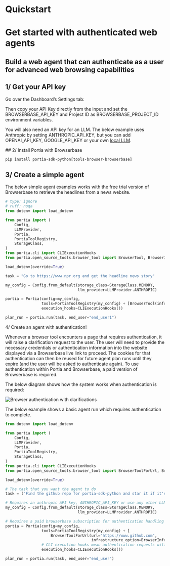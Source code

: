 # Quickstart
# Get started with authenticated web agents
## Build a web agent that can authenticate as a user for advanced web browsing capabilities

## 1/ Get your API key

Go over the Dashboard’s Settings tab:

Then copy your API Key directly from the input and set the BROWSERBASE_API_KEY and Project ID as BROWSERBASE_PROJECT_ID environment variables.

You will also need an API key for an LLM. The below example uses Anthropic by setting ANTHROPIC_API_KEY, but you can add OPENAI_API_KEY, GOOGLE_API_KEY or your own <a href="https://docs.portialabs.ai/manage-config#api-keys">local LLM</a>.

## 2/ Install Portia with Browserbase

```pip install portia-sdk-python[tools-browser-browserbase]```

## 3/ Create a simple agent

The below simple agent examples works with the free trial version of Browserbase to retrieve the headlines from a news website.

```python
# type: ignore
# ruff: noqa
from dotenv import load_dotenv

from portia import (
    Config,
    LLMProvider,
    Portia,
    PortiaToolRegistry,
    StorageClass,
)
from portia.cli import CLIExecutionHooks
from portia.open_source_tools.browser_tool import BrowserTool, BrowserInfrastructureOption

load_dotenv(override=True)

task = "Go to https://www.npr.org and get the headline news story"

my_config = Config.from_default(storage_class=StorageClass.MEMORY,
                                llm_provider=LLMProvider.ANTHROPIC)

portia = Portia(config=my_config,
                tools=PortiaToolRegistry(my_config) + [BrowserTool(infrastructure_option=BrowserInfrastructureOption.REMOTE)],
                execution_hooks=CLIExecutionHooks())

plan_run = portia.run(task, end_user="end_user1")
```

4/ Create an agent with authentication!

Whenever a browser tool encounters a page that requires authentication, it will raise a clarification request to the user. The user will need to provide the necessary credentials or authentication information into the website displayed via a Browserbase live link to proceed. The cookies for that authentication can then be reused for future agent plan runs until they expire (and the user will be asked to authenticate again). To use authentication within Portia and Browserbase, a paid version of Browserbase is required.

The below diagram shows how the system works when authentication is required:

![Browser authentication with clarifications](/img/browser_auth.png)

The below example shows a basic agent run which requires authentication to complete.

```python
from dotenv import load_dotenv

from portia import (
    Config,
    LLMProvider,
    Portia,
    PortiaToolRegistry,
    StorageClass,
)
from portia.cli import CLIExecutionHooks
from portia.open_source_tools.browser_tool import BrowserToolForUrl, BrowserInfrastructureOption

load_dotenv(override=True)

# The task that you want the agent to do
task = ("Find the github repo for portia-sdk-python and star it if it's not already starred.")

# Requires an anthropic API key, ANTHROPIC_API_KEY or use any other LLM.
my_config = Config.from_default(storage_class=StorageClass.MEMORY,
                                llm_provider=LLMProvider.ANTHROPIC)

# Requires a paid browserbase subscription for authentication handling
portia = Portia(config=my_config,
                tools=PortiaToolRegistry(my_config) + [
                    BrowserToolForUrl(url="https://www.github.com",
                                      infrastructure_option=BrowserInfrastructureOption.REMOTE)],
                # CLI execution hooks mean authentication requests will be output to the CLI. You can customise these in your application.
                execution_hooks=CLIExecutionHooks())

plan_run = portia.run(task, end_user="end_user")
```